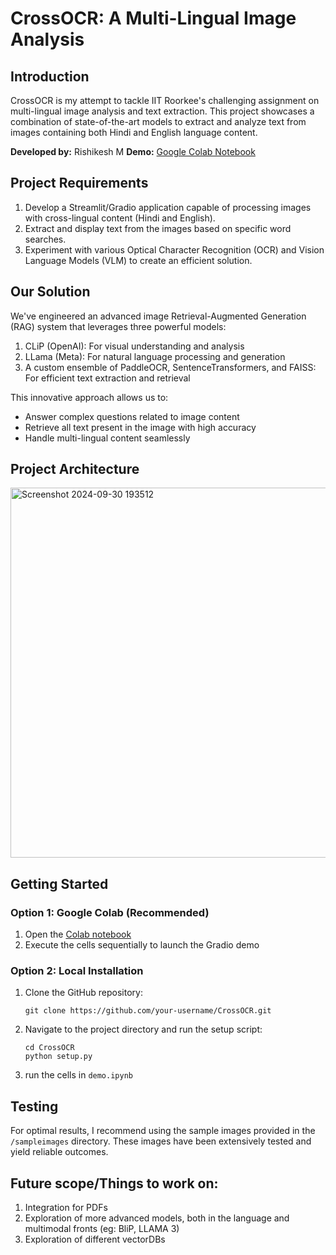 # CrossOCR: A Multi-Lingual Image Analysis

## Introduction
CrossOCR is my attempt to tackle IIT Roorkee's challenging assignment on multi-lingual image analysis and text extraction. This project showcases a combination of state-of-the-art models to extract and analyze text from images containing both Hindi and English language content.

**Developed by:** Rishikesh M
**Demo:** [Google Colab Notebook](https://colab.research.google.com/drive/14rgj1Q8hmTUDlH7c8CAz99X399tzhkKF?usp=sharing)

## Project Requirements
1. Develop a Streamlit/Gradio application capable of processing images with cross-lingual content (Hindi and English).
2. Extract and display text from the images based on specific word searches.
3. Experiment with various Optical Character Recognition (OCR) and Vision Language Models (VLM) to create an efficient solution.

## Our Solution
We've engineered an advanced image Retrieval-Augmented Generation (RAG) system that leverages three powerful models:

1. CLiP (OpenAI): For visual understanding and analysis
2. LLama (Meta): For natural language processing and generation
3. A custom ensemble of PaddleOCR, SentenceTransformers, and FAISS: For efficient text extraction and retrieval

This innovative approach allows us to:
- Answer complex questions related to image content
- Retrieve all text present in the image with high accuracy
- Handle multi-lingual content seamlessly

## Project Architecture 
<img width="592" alt="Screenshot 2024-09-30 193512" src="https://github.com/user-attachments/assets/179786a8-820a-49fc-9fdb-caa2d1c75924">

## Getting Started

### Option 1: Google Colab (Recommended)
1. Open the [Colab notebook](https://colab.research.google.com/drive/14rgj1Q8hmTUDlH7c8CAz99X399tzhkKF?usp=sharing)
2. Execute the cells sequentially to launch the Gradio demo

### Option 2: Local Installation
1. Clone the GitHub repository:
   ```
   git clone https://github.com/your-username/CrossOCR.git
   ```
2. Navigate to the project directory and run the setup script:
   ```
   cd CrossOCR
   python setup.py
   ```
3. run the cells in `demo.ipynb`

## Testing
For optimal results, I recommend using the sample images provided in the `/sampleimages` directory. These images have been extensively tested and yield reliable outcomes.

## Future scope/Things to work on: 
1. Integration for PDFs
2. Exploration of more advanced models, both in the language and multimodal fronts (eg: BliP, LLAMA 3)
3. Exploration of different vectorDBs
